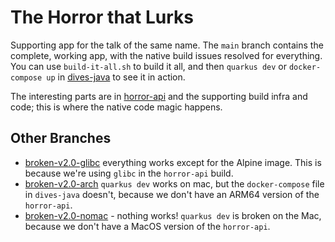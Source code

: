 # The Horror that Lurks

Supporting app for the talk of the same name.
The `main` branch contains the complete, working app, with the native build issues resolved for everything. You can use `build-it-all.sh` to build it all, and then `quarkus dev` or `docker-compose up` in [dives-java](dives-java) to see it in action.

The interesting parts are in [horror-api](horror-api) and the supporting build infra and code; this is where the native code magic happens.

## Other Branches

* [broken-v2.0-glibc](https://github.com/scottgerring/the-horrors-that-lurk/tree/broken-v2.0-glibc) everything works except for the Alpine image. This is because we're using `glibc` in the `horror-api` build.
* [broken-v2.0-arch](https://github.com/scottgerring/the-horrors-that-lurk/tree/broken-v2.0-arch) `quarkus dev` works on mac, but the `docker-compose` file in `dives-java` doesn't, because we don't have an ARM64 version of the `horror-api`.
* [broken-v2.0-nomac](https://github.com/scottgerring/the-horrors-that-lurk/tree/broken-v2.0-nomac) - nothing works! `quarkus dev` is broken on the Mac, because we don't have a MacOS version of the `horror-api`.
